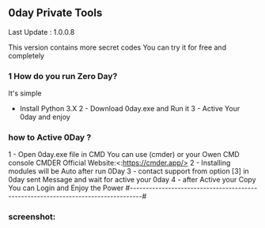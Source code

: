 ## 0day Private Tools
Last Update : 1.0.0.8

This version contains more secret codes
You can try it for free and completely
### 1 How do you run Zero Day?
It's simple

- Install Python 3.X
2 - Download 0day.exe and Run it
3 - Active Your 0day and enjoy

### how to Active 0Day ?

1 - Open 0day.exe file in CMD You can use (cmder) or your Owen CMD console
CMDER Official Website:<:https://cmder.app/>
2 - Installing modules will be Auto after run 0Day
3 - contact support from option [3] in 0day sent Message and wait for active your 0day
4 - after Active your Copy You can Login and Enjoy the Power
#----------------------------------------------------------------------------------#
### screenshot:



